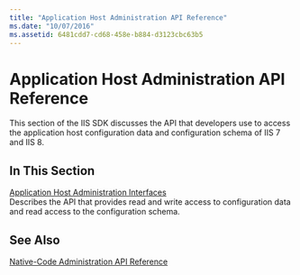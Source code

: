 ```yaml
---
title: "Application Host Administration API Reference"
ms.date: "10/07/2016"
ms.assetid: 6481cdd7-cd68-458e-b884-d3123cbc63b5
---
```

# Application Host Administration API Reference
This section of the IIS SDK discusses the API that developers use to access the application host configuration data and configuration schema of IIS 7 and IIS 8.  
  
## In This Section  
 [Application Host Administration Interfaces](../../web-development-reference\native-code-api-reference/application-host-administration-interfaces.md)  
 Describes the API that provides read and write access to configuration data and read access to the configuration schema.  
  
## See Also  
 [Native-Code Administration API Reference](../../web-development-reference\native-code-api-reference/native-code-administration-api-reference.md)